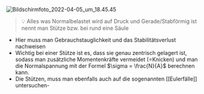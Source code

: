 ![Bildschirmfoto_2022-04-05_um_18.45.45](Bilder/Baukonstruktionslehre/Bildschirmfoto_2022-04-05_um_18.45.45.png)

>💡 Alles was Normalbelastet wird auf Druck und Gerade/Stabförmig ist nennt man Stütze bzw. bei rund eine Säule

- Hier muss man Gebrauchstauglichkeit und das Stabilitätsverlust nachweisen
- Wichtig bei einer Stütze ist es, dass sie genau zentrisch gelagert ist, sodass man zusätzliche Momentenkräfte vermeidet (=Knicken) und man die Normalspannung mit der Formel $\sigma = \frac{N}{A}$ berechnen kann.
- Die Stützen, muss man ebenfalls auch auf die sogenannten [[Eulerfälle]] untersuchen-